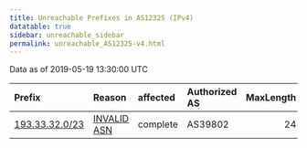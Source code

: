 ```yaml
---
title: Unreachable Prefixes in AS12325 (IPv4)
datatable: true
sidebar: unreachable_sidebar
permalink: unreachable_AS12325-v4.html
---
```


Data as of 2019-05-19 13:30:00 UTC


<div class="datatable-begin"></div>

| Prefix                                                 | Reason                                                                                                | affected   | Authorized AS   |   MaxLength | Anchor                                         |   unreachable /24s |
|:-------------------------------------------------------|:------------------------------------------------------------------------------------------------------|:-----------|:----------------|------------:|:-----------------------------------------------|-------------------:|
| [193.33.32.0/23](https://stat.ripe.net/193.33.32.0/23) | [INVALID ASN](https://rpki-validator.ripe.net/announcement-preview?asn=AS12325&prefix=193.33.32.0/23) | complete   | AS39802         |          24 | [RIPE](unreachable_RIPE_NCC_RPKI_Root-v4.html) |                  2 |

<div class="datatable-end"></div>
